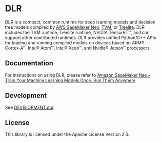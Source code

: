 # DLR

DLR is a compact, common runtime for deep learning models and decision tree models compiled by [AWS SageMaker Neo](https://aws.amazon.com/sagemaker/neo/), [TVM](https://tvm.ai/), or [Treelite](https://treelite.readthedocs.io/en/latest/install.html). DLR includes the TVM runtime,  Treelite runtime, NVIDIA TensorRT™, and can support other contributed runtimes. DLR provides unified Python/C++ APIs for loading and running compiled models on devices based on ARM® Cortex-A™, Intel® Atom™, Intel® Xeon™, and Nvidia® Jetson™ processors.

## Documentation

For instructions on using DLR, please refer to [Amazon SageMaker Neo – Train Your Machine Learning Models Once, Run Them Anywhere](https://aws.amazon.com/blogs/aws/amazon-sagemaker-neo-train-your-machine-learning-models-once-run-them-anywhere/)

## Development

See [DEVELOPMENT.md](./DEVELOPMENT.md)

## License

This library is licensed under the Apache License Version 2.0. 
